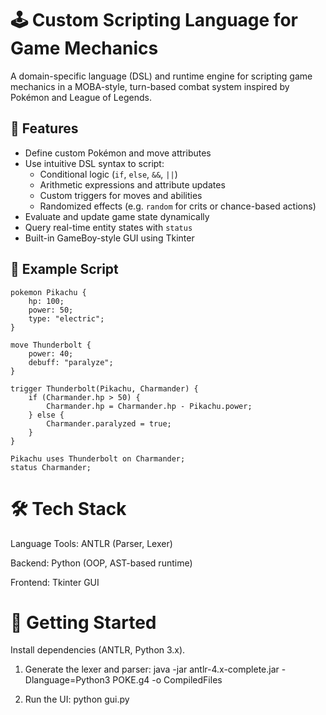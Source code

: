 # 🕹️ Custom Scripting Language for Game Mechanics

A domain-specific language (DSL) and runtime engine for scripting game mechanics in a MOBA-style, turn-based combat system inspired by Pokémon and League of Legends.

## 🎯 Features

- Define custom Pokémon and move attributes
- Use intuitive DSL syntax to script:
  - Conditional logic (`if`, `else`, `&&`, `||`)
  - Arithmetic expressions and attribute updates
  - Custom triggers for moves and abilities
  - Randomized effects (e.g. `random` for crits or chance-based actions)
- Evaluate and update game state dynamically
- Query real-time entity states with `status`
- Built-in GameBoy-style GUI using Tkinter

## 📄 Example Script

```plaintext
pokemon Pikachu {
    hp: 100;
    power: 50;
    type: "electric";
}

move Thunderbolt {
    power: 40;
    debuff: "paralyze";
}

trigger Thunderbolt(Pikachu, Charmander) {
    if (Charmander.hp > 50) {
        Charmander.hp = Charmander.hp - Pikachu.power;
    } else {
        Charmander.paralyzed = true;
    }
}

Pikachu uses Thunderbolt on Charmander;
status Charmander;

```

# 🛠️ Tech Stack
Language Tools: ANTLR (Parser, Lexer)

Backend: Python (OOP, AST-based runtime)

Frontend: Tkinter GUI

# 🚀 Getting Started
Install dependencies (ANTLR, Python 3.x).

1. Generate the lexer and parser:
java -jar antlr-4.x-complete.jar -Dlanguage=Python3 POKE.g4 -o CompiledFiles

2. Run the UI:
python gui.py

